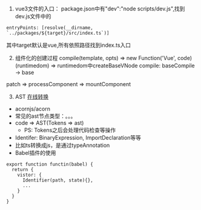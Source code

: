 ###
1. vue3文件的入口：
  package.json中有"dev":"node scripts/dev.js",找到dev.js文件中的
  ```
  entryPoints: [resolve(__dirname, `../packages/${target}/src/index.ts`)]
  ```
  其中target默认是vue,所有依照路径找到index.ts入口

2. 组件化的创建过程
compile(template, opts) => new Function('Vue', code)(runtimedom) => runtimedom中createBaseVNode
compile: baseCompile -> base

patch => processComponent => mountComponent


3. AST [在线转换](https://astexplorer.net/)
  + acornjs/acorn
  + 常见的ast节点类型：。。。
  + code => AST(Tokens => ast)
    - PS: Tokens之后会处理代码检查等操作
  + Identifer: BinaryExpression, ImportDeclaration等等
  + 比如ts转换成js，是通过typeAnnotation
  + Babel插件的使用
  ```
  export function functin(babel) {
    return {
      vistor: {
        Identifier(path, state){},
        ...
      }
    }
  }
  ```

